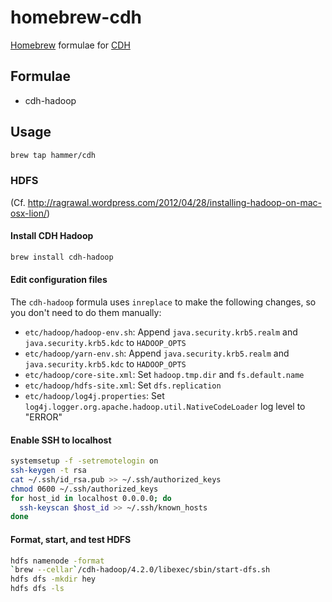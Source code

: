 homebrew-cdh
============

[Homebrew](http://mxcl.github.com/homebrew/) formulae for [CDH](http://www.cloudera.com/content/cloudera/en/products/cdh.html)

## Formulae
* cdh-hadoop

## Usage

```bash
brew tap hammer/cdh
```

### HDFS

(Cf. http://ragrawal.wordpress.com/2012/04/28/installing-hadoop-on-mac-osx-lion/)

#### Install CDH Hadoop

```bash
brew install cdh-hadoop
```

#### Edit configuration files

The `cdh-hadoop` formula uses `inreplace` to make the following changes, so you don't need to do them manually:
* `etc/hadoop/hadoop-env.sh`: Append `java.security.krb5.realm` and `java.security.krb5.kdc` to `HADOOP_OPTS`
* `etc/hadoop/yarn-env.sh`: Append `java.security.krb5.realm` and `java.security.krb5.kdc` to `HADOOP_OPTS`
* `etc/hadoop/core-site.xml`: Set `hadoop.tmp.dir` and `fs.default.name`
* `etc/hadoop/hdfs-site.xml`: Set `dfs.replication`
* `etc/hadoop/log4j.properties`: Set `log4j.logger.org.apache.hadoop.util.NativeCodeLoader` log level to "ERROR"

#### Enable SSH to localhost
```bash
systemsetup -f -setremotelogin on
ssh-keygen -t rsa
cat ~/.ssh/id_rsa.pub >> ~/.ssh/authorized_keys
chmod 0600 ~/.ssh/authorized_keys
for host_id in localhost 0.0.0.0; do
  ssh-keyscan $host_id >> ~/.ssh/known_hosts
done
```

#### Format, start, and test HDFS
```bash
hdfs namenode -format
`brew --cellar`/cdh-hadoop/4.2.0/libexec/sbin/start-dfs.sh
hdfs dfs -mkdir hey
hdfs dfs -ls
```
